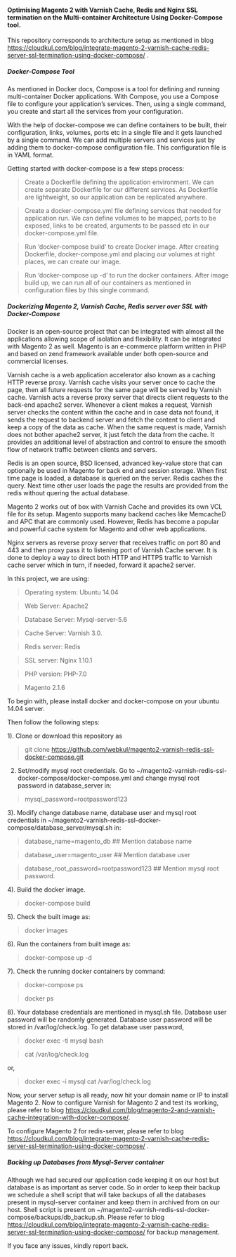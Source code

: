 #### Optimising Magento 2 with Varnish Cache, Redis and Nginx SSL termination on the Multi-container Architecture Using Docker-Compose tool.

This repository corresponds to architecture setup as mentioned in blog https://cloudkul.com/blog/integrate-magento-2-varnish-cache-redis-server-ssl-termination-using-docker-compose/ .

##### Docker-Compose Tool

As mentioned in Docker docs, Compose is a tool for defining and running multi-container Docker applications. With Compose, you use a Compose file to configure your application’s services. Then, using a single command, you create and start all the services from your configuration. 

With the help of docker-compose we can define containers to be built, their configuration, links, volumes, ports etc in a single file and it gets launched by a single command. We can add multiple servers and services just by adding them to docker-compose configuration file. This configuration file is in YAML format.

Getting started with docker-compose is a few steps process:

> Create a Dockerfile defining the application environment. We can create separate Dockerfile for our different services. As Dockerfile are lightweight, so our application can be replicated anywhere.

> Create a docker-compose.yml file defining services that needed for application run. We can define volumes to be mapped, ports to be exposed, links to be created, arguments to be passed etc in our docker-compose.yml file.

> Run ‘docker-compose build’ to create Docker image. After creating Dockerfile, docker-compose.yml and placing our volumes at right places, we can create our image.

> Run ‘docker-compose up -d’ to run the docker containers. After image build up, we can run all of our containers as mentioned in configuration files by this single command.

##### Dockerizing Magento 2, Varnish Cache, Redis server over SSL with Docker-Compose

Docker is an open-source project that can be integrated with almost all the applications allowing scope of isolation and flexibility. It can be integrated with Magento 2 as well. Magento is an e-commerce platform written in PHP and based on zend framework available under both open-source and commercial licenses.

Varnish cache is a web application accelerator also known as a caching HTTP reverse proxy. Varnish cache visits your server once to cache the page, then all future requests for the same page will be served by Varnish cache. Varnish acts a reverse proxy server that directs client requests to the back-end apache2 server. Whenever a client makes a request, Varnish server checks the content within the cache and in case data not found, it sends the request to backend server and fetch the content to client and keep a copy of the data as cache. When the same request is made, Varnish does not bother apache2 server, it just fetch the data from the cache. It provides an additional level of abstraction and control to ensure the smooth flow of network traffic between clients and servers.

Redis is an open source, BSD licensed, advanced key-value store that can optionally be used in Magento for back end and session storage. When first time page is loaded, a database is queried on the server. Redis caches the query. Next time other user loads the page the results are provided from the redis without quering the actual database. 

Magento 2 works out of box with Varnish Cache and provides its own VCL file for its setup. Magento supports many backend caches like MemcacheD and APC that are commonly used. However, Redis has become a popular and powerful cache system for Magento and other web applications. 

Nginx servers as reverse proxy server that receives traffic on port 80 and 443 and then proxy pass it to listening port of Varnish Cache server. It is done to deploy a way to direct both HTTP and HTTPS traffic to Varnish cache server which in turn, if needed, forward it apache2 server.


In this project, we are using:

> Operating system: Ubuntu 14.04

> Web Server: Apache2

> Database Server: Mysql-server-5.6

> Cache Server: Varnish 3.0.

> Redis server: Redis 

> SSL server: Nginx 1.10.1

> PHP version: PHP-7.0

> Magento 2.1.6

To begin with, please install docker and docker-compose on your ubuntu 14.04 server. 

Then follow the following steps:

1). Clone or download this repository as 

> git clone https://github.com/webkul/magento2-varnish-redis-ssl-docker-compose.git

2) Set/modify mysql root credentials. Go to ~/magento2-varnish-redis-ssl-docker-compose/docker-compose.yml and change mysql root password in database_server in:

> mysql_password=rootpassword123

3). Modify change database name, database user and mysql root credentials in ~/magento2-varnish-redis-ssl-docker-compose/database_server/mysql.sh in:

> database_name=magento_db                  ## Mention database name

> database_user=magento_user                ## Mention database user

> database_root_password=rootpassword123    ## Mention mysql root password.

4). Build the docker image.

> docker-compose build

5). Check the built image as:

> docker images

6). Run the containers from built image as:

> docker-compose up -d

7). Check the running docker containers by command:

> docker-compose ps

> docker ps

8). Your database credentials are mentioned in mysql.sh file. Database user password will be randomly generated. Database user password will be stored in /var/log/check.log. To get database user password,

> docker exec -ti mysql bash
 
> cat /var/log/check.log
 
or,

> docker exec -i mysql cat /var/log/check.log

Now, your server setup is all ready, now hit your domain name or IP to install Magento 2. Now to configure Varnish for Magento 2 and test its working, please refer to blog https://cloudkul.com/blog/magento-2-and-varnish-cache-integration-with-docker-compose/.

To configure Magento 2 for redis-server, please refer to blog https://cloudkul.com/blog/integrate-magento-2-varnish-cache-redis-server-ssl-termination-using-docker-compose/ .


##### Backing up Databases from Mysql-Server container

Although we had secured our application code keeping it on our host but database is as important as server code. So in order to keep their backup we schedule a shell script that will take backups of all the databases present in mysql-server container and keep them in archived from on our host. Shell script is present on ~/magento2-varnish-redis-ssl-docker-compose/backups/db_backup.sh. Please refer to blog https://cloudkul.com/blog/integrate-magento-2-varnish-cache-redis-server-ssl-termination-using-docker-compose/  for backup management.

If you face any issues, kindly report back.
